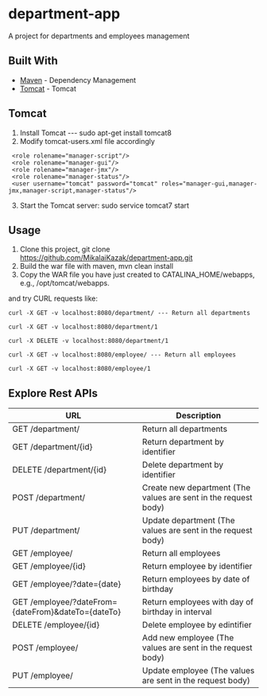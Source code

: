 # department-app
A project for departments and employees management

## Built With
* [Maven](https://maven.apache.org/) - Dependency Management
* [Tomcat](http://tomcat.apache.org/) - Tomcat


## Tomcat 
1. Install Tomcat --- sudo apt-get install tomcat8
2. Modify tomcat-users.xml file accordingly
```
 <role rolename="manager-script"/>  
 <role rolename="manager-gui"/>  
 <role rolename="manager-jmx"/>  
 <role rolename="manager-status"/>  
 <user username="tomcat" password="tomcat" roles="manager-gui,manager-jmx,manager-script,manager-status"/>  
```
3. Start the Tomcat server: sudo service tomcat7 start

## Usage
1. Clone this project, git clone https://github.com/MikalaiKazak/department-app.git
2. Build the war file with maven, mvn clean install
3. Copy the WAR file you have just created to CATALINA_HOME/webapps, e.g., /opt/tomcat/webapps.
    
and try CURL requests like:
```
curl -X GET -v localhost:8080/department/ --- Return all departments

curl -X GET -v localhost:8080/department/1

curl -X DELETE -v localhost:8080/department/1

curl -X GET -v localhost:8080/employee/ --- Return all employees

curl -X GET -v localhost:8080/employee/1
```

## Explore Rest APIs
| URL | Description |
| --- | --- |
  | GET /department/ |                                    Return all departments
  | GET /department/{id} |                                Return department by identifier
  | DELETE /department/{id} |                             Delete department by identifier
  | POST /department/ |                                   Create new department (The values are sent in the request body)
  | PUT /department/ |                                    Update department (The values are sent in the request body)
  | GET /employee/ |                                      Return all employees          
  | GET /employee/{id} |                                  Return employee by identifier  
  | GET /employee/?date={date} |                          Return employees by date of birthday
  | GET /employee/?dateFrom={dateFrom}&dateTo={dateTo} |  Return employees with day of birthday in interval
  | DELETE /employee/{id} |                               Delete employee by edintifier
  | POST /employee/ |                                     Add new employee (The values are sent in the request body)
  | PUT /employee/ |                                      Update employee (The values are sent in the request body)

